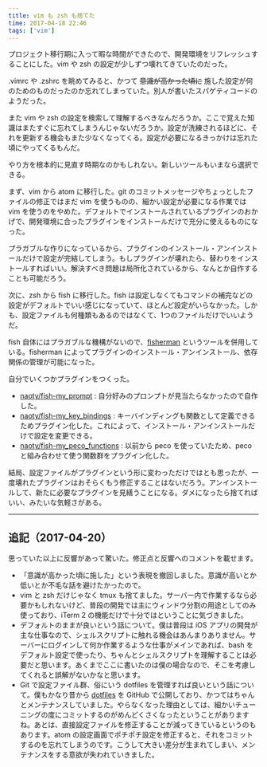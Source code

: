 ```yaml
---
title: vim も zsh も捨てた
time: 2017-04-18 22:46
tags: ['vim']
---
```


プロジェクト移行期に入って暇な時間ができたので、開発環境をリフレッシュすることにした。vim や zsh の設定が少しずつ壊れてきていたのだった。

.vimrc や .zshrc を眺めてみると、かつて ~~意識が高かった頃に~~ 施した設定が何のためのものだったのか忘れてしまっていた。別人が書いたスパゲティコードのようだった。

また vim や zsh の設定を検索して理解するべきなんだろうか。ここで覚えた知識はまたすぐに忘れてしまうんじゃないだろうか。設定が洗練されるほどに、それを更新する機会もまた少なくなってくる。設定が必要になるきっかけは忘れた頃にやってくるもんだ。

やり方を根本的に見直す時期なのかもしれない。新しいツールもいまなら選択できる。

まず、vim から atom に移行した。git のコミットメッセージやちょっとしたファイルの修正ではまだ vim を使うものの、細かい設定が必要になる作業では vim を使うのをやめた。デフォルトでインストールされているプラグインのおかげで、開発環境に合ったプラグインをインストールだけで充分に使えるものになった。

プラガブルな作りになっているから、プラグインのインストール・アンインストールだけで設定が完結してしまう。もしプラグインが壊れたら、替わりをインストールすればいい。解決すべき問題は局所化されているから、なんとか自作することも可能だろう。

次に、zsh から fish に移行した。fish は設定しなくてもコマンドの補完などの設定がデフォルトでいい感じになっていて、ほとんど設定がいらなかった。しかも、設定ファイルも何種類もあるのではなくて、1つのファイルだけでいいようだ。

fish 自体にはプラガブルな機構がないので、[fisherman](https://github.com/fisherman/fisherman) というツールを併用している。fisherman によってプラグインのインストール・アンインストール、依存関係の管理が可能になった。

自分でいくつかプラグインをつくった。

- [naoty/fish-my\_prompt](https://github.com/naoty/fish-my_prompt) : 自分好みのプロンプトが見当たらなかったので自作した。
- [naoty/fish-my\_key\_bindings](https://github.com/naoty/fish-my_key_bindings) : キーバインディングも関数として定義できるためプラグイン化した。これによって、インストール・アンインストールだけで設定を変更できる。
- [naoty/fish-my\_peco\_functions](https://github.com/naoty/fish-my_peco_functions) : 以前から peco を使っていたため、peco と組み合わせて使う関数群をプラグイン化した。

結局、設定ファイルがプラグインという形に変わっただけではとも思ったが、一度壊れたプラグインはおそらくもう修正することはないだろう。アンインストールして、新たに必要なプラグインを見繕うことになる。ダメになったら捨てればいい、みたいな気軽さがある。

* * *

## 追記（2017-04-20）

思っていた以上に反響があって驚いた。修正点と反響へのコメントを載せます。

- 「意識が高かった頃に施した」という表現を撤回しました。意識が高いとか低いとか不毛な話を避けたかったので。
- vim と zsh だけじゃなく tmux も捨てました。サーバー内で作業するなら必要かもしれないけど、普段の開発では主にウィンドウ分割の用途としてのみ使っており、iTerm 2 の機能だけで十分ではということに気づきました。
- デフォルトのままが良いという話について。僕は普段は iOS アプリの開発が主な仕事なので、シェルスクリプトに触れる機会はあんまりありません。サーバーにログインして何か作業するような仕事がメインであれば、bash をデフォルト設定で使ったり、ちゃんとシェルスクリプトを理解することは必要だと思います。あくまでここに書いたのは僕の場合なので、そこを考慮してくれると誤解がないかなと思います。
- Git で設定ファイル群、俗にいう dotfiles を管理すれば良いという話について。僕もかなり昔から [dotfiles](https://github.com/naoty/dotfiles) を GitHub で公開しており、かつてはちゃんとメンテナンスしていました。やらなくなった理由としては、細かいチューニングの度にコミットするのがめんどくさくなったということがありますね。あとは、直接設定ファイルを修正することが減ってきているというのもあります。atom の設定画面でポチポチ設定を修正すると、それをコミットするのを忘れてしまうのです。こうして大きい差分が生まれてしまい、メンテナンスをする意欲が失われていきました。
